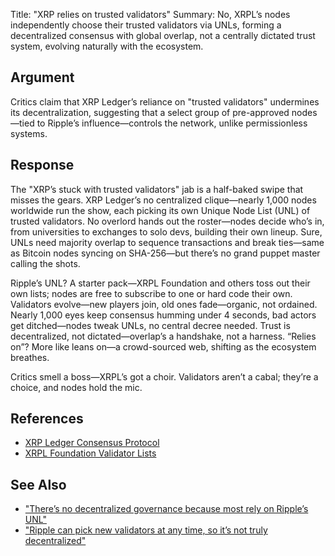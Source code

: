 Title: "XRP relies on trusted validators"
Summary: No, XRPL’s nodes independently choose their trusted validators via UNLs, forming a decentralized consensus with global overlap, not a centrally dictated trust system, evolving naturally with the ecosystem.

## Argument
Critics claim that XRP Ledger’s reliance on "trusted validators" undermines its decentralization, suggesting that a select group of pre-approved nodes—tied to Ripple’s influence—controls the network, unlike permissionless systems.

## Response
The "XRP’s stuck with trusted validators" jab is a half-baked swipe that misses the gears. XRP Ledger’s no centralized clique—nearly 1,000 nodes worldwide run the show, each picking its own Unique Node List (UNL) of trusted validators. No overlord hands out the roster—nodes decide who’s in, from universities to exchanges to solo devs, building their own lineup. Sure, UNLs need majority overlap to sequence transactions and break ties—same as Bitcoin nodes syncing on SHA-256—but there’s no grand puppet master calling the shots.

Ripple’s UNL? A starter pack—XRPL Foundation and others toss out their own lists; nodes are free to subscribe to one or hard code their own. Validators evolve—new players join, old ones fade—organic, not ordained. Nearly 1,000 eyes keep consensus humming under 4 seconds, bad actors get ditched—nodes tweak UNLs, no central decree needed. Trust is decentralized, not dictated—overlap’s a handshake, not a harness. “Relies on”? More like leans on—a crowd-sourced web, shifting as the ecosystem breathes.

Critics smell a boss—XRPL’s got a choir. Validators aren’t a cabal; they’re a choice, and nodes hold the mic.

## References
- [XRP Ledger Consensus Protocol](https://xrpl.org/consensus.html)
- [XRPL Foundation Validator Lists](https://xrplf.org/)

## See Also
- ["There’s no decentralized governance because most rely on Ripple’s UNL"](theres-no-decentralized-governance-because-most-rely-on-ripples-unl.html)
- ["Ripple can pick new validators at any time, so it’s not truly decentralized"](ripple-can-pick-new-validators-at-any-time-so-its-not-truly-decentralized.html)